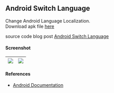 ## Android Switch Language ##

Change Android Language Localization.  
Download apk file [here](https://www.dropbox.com/s/w0d9mgjjjp4949r)

source code blog post [Android Switch Language](https://yoesuv.blogspot.com/2020/06/android-switch-language.html)

#### Screenshot ####
| ![](https://i.imgur.com/vDqimhW.png) | ![](https://i.imgur.com/KBI6urv.png) |
| :---: | :---: |

#### References ####
- [Android Documentation](https://developer.android.com/guide/topics/resources/providing-resources#AlternativeResources)